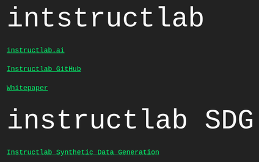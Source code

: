 <style type="text/css" rel="stylesheet">

pre,
code {
  font-family: Menlo, Monaco, "Courier New", monospace;
}

pre {
  padding: .5rem;
  line-height: 1.25;
  overflow-x: scroll;
}

@media print {
  *,
  *:before,
  *:after {
    background: transparent !important;
    color: #000 !important;
    box-shadow: none !important;
    text-shadow: none !important;
  }

  a,
  a:visited {
    text-decoration: underline;
  }

  a[href]:after {
    content: " (" attr(href) ")";
  }

  abbr[title]:after {
    content: " (" attr(title) ")";
  }

  a[href^="#"]:after,
  a[href^="javascript:"]:after {
    content: "";
  }

  pre,
  blockquote {
    border: 1px solid #999;
    page-break-inside: avoid;
  }

  thead {
    display: table-header-group;
  }

  tr,
  img {
    page-break-inside: avoid;
  }

  img {
    max-width: 100% !important;
  }

  p,
  h2,
  h3 {
    orphans: 3;
    widows: 3;
  }

  h2,
  h3 {
    page-break-after: avoid;
  }
}

a,
a:visited {
  color: #01ff70;
}

a:hover,
a:focus,
a:active {
  color: #2ecc40;
}

.retro-no-decoration {
  text-decoration: none;
}

html {
  font-size: 12px;
}

@media screen and (min-width: 32rem) and (max-width: 48rem) {
  html {
    font-size: 15px;
  }
}

@media screen and (min-width: 48rem) {
  html {
    font-size: 16px;
  }
}

body {
  line-height: 1.85;
}

p,
.retro-p {
  font-size: 1rem;
  margin-bottom: 1.3rem;
}

h1,
.retro-h1,
h2,
.retro-h2,
h3,
.retro-h3,
h4,
.retro-h4 {
  margin: 1.414rem 0 .5rem;
  font-weight: inherit;
  line-height: 1.42;
}

h1,
.retro-h1 {
  margin-top: 0;
  font-size: 3.998rem;
}

h2,
.retro-h2 {
  font-size: 2.827rem;
}

h3,
.retro-h3 {
  font-size: 1.999rem;
}

h4,
.retro-h4 {
  font-size: 1.414rem;
}

h5,
.retro-h5 {
  font-size: 1.121rem;
}

h6,
.retro-h6 {
  font-size: .88rem;
}

small,
.retro-small {
  font-size: .707em;
}

/* https://github.com/mrmrs/fluidity */

img,
canvas,
iframe,
video,
svg,
select,
textarea {
  max-width: 100%;
}

html,
body {
  background-color: #222;
  min-height: 100%;
}

html {
  font-size: 18px;
}

body {
  color: #fafafa;
  font-family: "Courier New";
  line-height: 1.45;
  margin: 6rem auto 1rem;
  max-width: 48rem;
  padding: .25rem;
}

pre {
  background-color: #333;
}

blockquote {
  border-left: 3px solid #01ff70;
  padding-left: 1rem;
}
</style>
# intstructlab

[instructlab.ai](https://instructlab.ai/)

[Instructlab GitHub](https://github.com/instructlab)

[Whitepaper](https://arxiv.org/abs/2403.01081)

# instructlab SDG

[Instructlab Synthetic Data Generation](https://github.com/instructlab/sdg)

